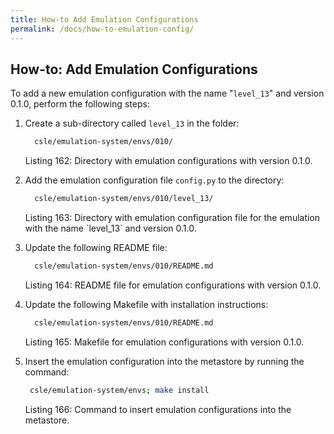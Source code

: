 ```yaml
---
title: How-to Add Emulation Configurations
permalink: /docs/how-to-emulation-config/
---
```


## How-to: Add Emulation Configurations
To add a new emulation configuration with the name "`level_13`" and version 0.1.0, perform the following steps:

1. Create a sub-directory called `level_13` in the folder:
    ```bash
      csle/emulation-system/envs/010/
    ```
   <p class="captionFig">
   Listing 162: Directory with emulation configurations with version 0.1.0.
   </p>
2. Add the emulation configuration file `config.py` to the directory:
    ```bash
      csle/emulation-system/envs/010/level_13/
    ```
   <p class="captionFig">
   Listing 163: Directory with emulation configuration file for the emulation with the name `level_13` and version 0.1.0.
   </p>
3. Update the following README file:
    ```bash
      csle/emulation-system/envs/010/README.md
    ```
   <p class="captionFig">
   Listing 164: README file for emulation configurations with version 0.1.0.
   </p>
4. Update the following Makefile with installation instructions:
    ```bash
      csle/emulation-system/envs/010/README.md
    ```
   <p class="captionFig">
   Listing 165: Makefile for emulation configurations with version 0.1.0.
   </p>
5. Insert the emulation configuration into the metastore by running the command:
     ```bash
      csle/emulation-system/envs; make install
     ```
   <p class="captionFig">
   Listing 166: Command to insert emulation configurations into the metastore.
   </p>
